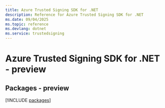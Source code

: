 ```yaml
---
title: Azure Trusted Signing SDK for .NET
description: Reference for Azure Trusted Signing SDK for .NET
ms.date: 09/04/2025
ms.topic: reference
ms.devlang: dotnet
ms.service: trustedsigning
---
```

# Azure Trusted Signing SDK for .NET - preview
## Packages - preview
[!INCLUDE [packages](trusted-signing-index.md)]